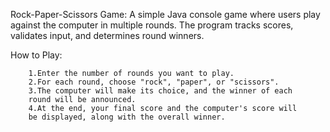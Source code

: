 Rock-Paper-Scissors Game: A simple Java console game where users play against the computer in multiple rounds. 
      The program tracks scores, validates input, and determines round winners.

How to Play:
                                                                    
        1.Enter the number of rounds you want to play.      
        2.For each round, choose "rock", "paper", or "scissors".      
        3.The computer will make its choice, and the winner of each 
        round will be announced.     
        4.At the end, your final score and the computer's score will 
        be displayed, along with the overall winner.
